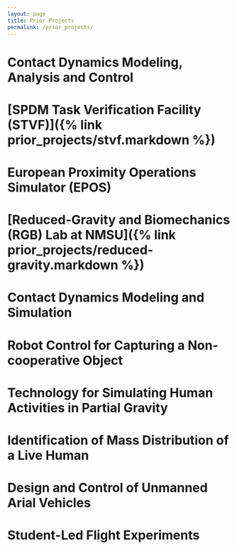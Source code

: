 ```yaml
---
layout: page
title: Prior Projects
permalink: /prior_projects/
---
```

# Contact Dynamics Modeling, Analysis and Control​

# [SPDM Task Verification Facility (STVF)​]({% link prior_projects/stvf.markdown %})

# European Proximity Operations Simulator (EPOS) ​

# [Reduced-Gravity and Biomechanics (RGB) Lab at NMSU​]({% link prior_projects/reduced-gravity.markdown %})

# Contact Dynamics Modeling and Simulation​

# Robot Control for Capturing a Non-cooperative Object​

# Technology for Simulating Human Activities in Partial Gravity​

# Identification of Mass Distribution of a Live Human​

# Design and Control of Unmanned Arial Vehicles​

# Student-Led Flight Experiments​
